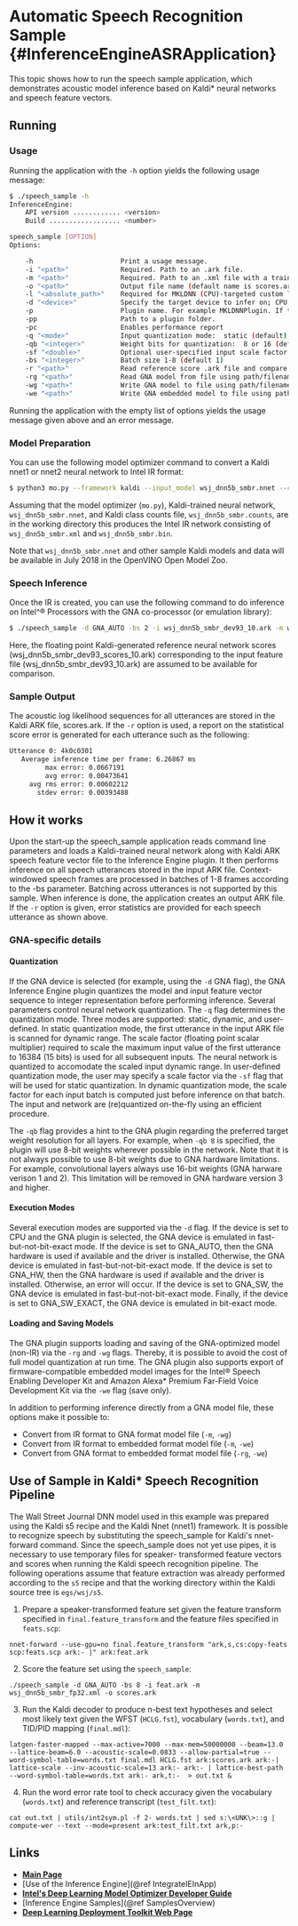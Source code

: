 # Automatic Speech Recognition Sample {#InferenceEngineASRApplication}

This topic shows how to run the speech sample application, which
demonstrates acoustic model inference based on Kaldi\* neural networks
and speech feature vectors.

## Running

### Usage

Running the application with the `-h` option yields the following
usage message:

```sh
$ ./speech_sample -h
InferenceEngine: 
    API version ............ <version>
    Build .................. <number>

speech_sample [OPTION]
Options:

    -h                      Print a usage message.
    -i "<path>"             Required. Path to an .ark file.
    -m "<path>"             Required. Path to an .xml file with a trained model (required if -rg is missing).
    -o "<path>"             Output file name (default name is scores.ark).
    -l "<absolute_path>"    Required for MKLDNN (CPU)-targeted custom layers.Absolute path to a shared library with the kernels impl.
    -d "<device>"           Specify the target device to infer on; CPU, GPU, GNA_AUTO, GNA_HW, GNA_SW, GNA_SW_EXACT is acceptable. Sample will look for a suitable plugin for device specified
    -p                      Plugin name. For example MKLDNNPlugin. If this parameter is pointed, the sample will look for this plugin only
    -pp                     Path to a plugin folder.
    -pc                     Enables performance report
    -q "<mode>"             Input quantization mode:  static (default), dynamic, or user (use with -sf).
    -qb "<integer>"         Weight bits for quantization:  8 or 16 (default)
    -sf "<double>"          Optional user-specified input scale factor for quantization (use with -q user).
    -bs "<integer>"         Batch size 1-8 (default 1)
    -r "<path>"             Read reference score .ark file and compare scores.
    -rg "<path>"            Read GNA model from file using path/filename provided (required if -m is missing).
    -wg "<path>"            Write GNA model to file using path/filename provided.
    -we "<path>"            Write GNA embedded model to file using path/filename provided.

```

Running the application with the empty list of options yields the
usage message given above and an error message.

### Model Preparation

You can use the following model optimizer command to convert a Kaldi
nnet1 or nnet2 neural network to Intel IR format:

```sh
$ python3 mo.py --framework kaldi --input_model wsj_dnn5b_smbr.nnet --counts wsj_dnn5b_smbr.counts --remove_output_softmax
```

Assuming that the model optimizer (`mo.py`), Kaldi-trained neural
network, `wsj_dnn5b_smbr.nnet`, and Kaldi class counts file,
`wsj_dnn5b_smbr.counts`, are in the working directory this produces
the Intel IR network consisting of `wsj_dnn5b_smbr.xml` and
`wsj_dnn5b_smbr.bin`.

Note that `wsj_dnn5b_smbr.nnet` and other sample Kaldi models and
data will be available in July 2018 in the OpenVINO Open Model Zoo.

### Speech Inference

Once the IR is created, you can use the following command to do
inference on Intel^&reg; Processors with the GNA co-processor (or
emulation library):

```sh
$ ./speech_sample -d GNA_AUTO -bs 2 -i wsj_dnn5b_smbr_dev93_10.ark -m wsj_dnn5b_smbr_fp32.xml -o scores.ark -r wsj_dnn5b_smbr_dev93_scores_10.ark
```

Here, the floating point Kaldi-generated reference neural network
scores (wsj_dnn5b_smbr_dev93_scores_10.ark) corresponding to the input
feature file (wsj_dnn5b_smbr_dev93_10.ark) are assumed to be available
for comparison.

### Sample Output

The acoustic log likelihood sequences for all utterances are stored in
the Kaldi ARK file, scores.ark.  If the `-r` option is used, a report on
the statistical score error is generated for each utterance such as
the following:

``` sh
Utterance 0: 4k0c0301
   Average inference time per frame: 6.26867 ms
         max error: 0.0667191
         avg error: 0.00473641
     avg rms error: 0.00602212
       stdev error: 0.00393488
```

## How it works

Upon the start-up the speech_sample application reads command line parameters
and loads a Kaldi-trained neural network along with Kaldi ARK speech
feature vector file to the Inference Engine plugin. It then performs
inference on all speech utterances stored in the input ARK
file. Context-windowed speech frames are processed in batches of 1-8
frames according to the -bs parameter.  Batching across utterances is
not supported by this sample.  When inference is done, the application
creates an output ARK file.  If the `-r` option is given, error
statistics are provided for each speech utterance as shown above.

### GNA-specific details

#### Quantization

If the GNA device is selected (for example, using the `-d` GNA flag),
the GNA Inference Engine plugin quantizes the model and input feature
vector sequence to integer representation before performing inference.
Several parameters control neural network quantization.  The `-q` flag
determines the quantization mode.  Three modes are supported: static,
dynamic, and user-defined.  In static quantization mode, the first
utterance in the input ARK file is scanned for dynamic range.  The
scale factor (floating point scalar multiplier) required to scale the
maximum input value of the first utterance to 16384 (15 bits) is used
for all subsequent inputs.  The neural network is quantized to
accomodate the scaled input dynamic range.  In user-defined
quantization mode, the user may specify a scale factor via the `-sf`
flag that will be used for static quantization.  In dynamic
quantization mode, the scale factor for each input batch is computed
just before inference on that batch.  The input and network are
(re)quantized on-the-fly using an efficient procedure.

The `-qb` flag provides a hint to the GNA plugin regarding the preferred
target weight resolution for all layers.  For example, when `-qb 8` is
specified, the plugin will use 8-bit weights wherever possible in the
network.  Note that it is not always possible to use 8-bit weights due
to GNA hardware limitations.  For example, convolutional layers always
use 16-bit weights (GNA harware verison 1 and 2).  This limitation
will be removed in GNA hardware version 3 and higher.

#### Execution Modes

Several execution modes are supported via the `-d` flag.  If the device
is set to CPU and the GNA plugin is selected, the GNA device is
emulated in fast-but-not-bit-exact mode.  If the device is set to
GNA_AUTO, then the GNA hardware is used if available and the driver is
installed.  Otherwise, the GNA device is emulated in
fast-but-not-bit-exact mode.  If the device is set to GNA_HW, then the
GNA hardware is used if available and the driver is installed.
Otherwise, an error will occur.  If the device is set to GNA_SW, the
GNA device is emulated in fast-but-not-bit-exact mode.  Finally, if
the device is set to GNA_SW_EXACT, the GNA device is emulated in
bit-exact mode.

#### Loading and Saving Models

The GNA plugin supports loading and saving of the GNA-optimized model
(non-IR) via the `-rg` and `-wg` flags.  Thereby, it is possible to avoid
the cost of full model quantization at run time. The GNA plugin also
supports export of firmware-compatible embedded model images for the
Intel® Speech Enabling Developer Kit and Amazon Alexa* Premium
Far-Field Voice Development Kit via the `-we` flag (save only).

In addition to performing inference directly from a GNA model file, these options make it possible to:
- Convert from IR format to GNA format model file (`-m`, `-wg`)
- Convert from IR format to embedded format model file (`-m`, `-we`)
- Convert from GNA format to embedded format model file (`-rg`, `-we`)

## Use of Sample in Kaldi* Speech Recognition Pipeline

The Wall Street Journal DNN model used in this example was prepared
using the Kaldi s5 recipe and the Kaldi Nnet (nnet1) framework.  It is
possible to recognize speech by substituting the speech_sample for
Kaldi's nnet-forward command.  Since the speech_sample does not yet 
use pipes, it is necessary to use temporary files for speaker-
transformed feature vectors and scores when running the Kaldi speech
recognition pipeline.  The following operations assume that feature
extraction was already performed according to the `s5` recipe and that
the working directory within the Kaldi source tree is `egs/wsj/s5`.
1. Prepare a speaker-transformed feature set given the feature transform specified in `final.feature_transform` and the feature files specified in `feats.scp`:

```
nnet-forward --use-gpu=no final.feature_transform "ark,s,cs:copy-feats scp:feats.scp ark:- |" ark:feat.ark
```

2. Score the feature set using the `speech_sample`:

```
./speech_sample -d GNA_AUTO -bs 8 -i feat.ark -m wsj_dnn5b_smbr_fp32.xml -o scores.ark
```

3. Run the Kaldi decoder to produce n-best text hypotheses and select most likely text given the WFST (`HCLG.fst`), vocabulary (`words.txt`), and TID/PID mapping (`final.mdl`):

```
latgen-faster-mapped --max-active=7000 --max-mem=50000000 --beam=13.0 --lattice-beam=6.0 --acoustic-scale=0.0833 --allow-partial=true --word-symbol-table=words.txt final.mdl HCLG.fst ark:scores.ark ark:-| lattice-scale --inv-acoustic-scale=13 ark:- ark:- | lattice-best-path --word-symbol-table=words.txt ark:- ark,t:-  > out.txt &
```

4. Run the word error rate tool to check accuracy given the vocabulary (`words.txt`) and reference transcript (`test_filt.txt`):

```
cat out.txt | utils/int2sym.pl -f 2- words.txt | sed s:\<UNK\>::g | compute-wer --text --mode=present ark:test_filt.txt ark,p:-
```

## Links 

- [<b>Main Page</b>](index.html)
- [Use of the Inference Engine](@ref IntegrateIEInApp)
- [<b>Intel's Deep Learning Model Optimizer Developer Guide</b>](https://software.intel.com/en-us/model-optimizer-devguide)
- [Inference Engine Samples](@ref SamplesOverview)
- [<b>Deep Learning Deployment Toolkit Web Page</b>](https://software.intel.com/en-us/computer-vision-sdk)
